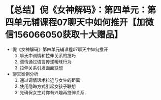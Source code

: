 # 【总结】倪《女神解码》：第四单元：第四单元辅课程07聊天中如何推开【加微信156066050获取十大赠品】

-   倪《女神解码》第四单元辅课程07聊天中如何推开
    1.  聊天中调情和拉伸关系的技巧
    2.  调情通过语言传递暧昧行为
    3.  拉伸关系引发画面联想
-   聊天案例分析
    1.  通过调情话术拉近与女生的距离
    2.  使用隐晦方式引起女孩子联想
    3.  先确保女生对你有兴趣再拉伸关系